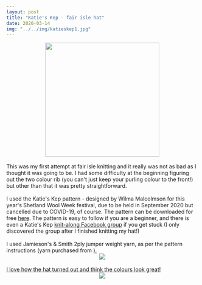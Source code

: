 ```yaml
---
layout: post
title: "Katie's Kep - fair isle hat"
date: 2020-03-14
img: "../../img/katieskep1.jpg"
---
```

<div style="text-align: center"><img src="../../../img/katieskep1.jpg" width="300"></div>
<br>
This was my first attempt at fair isle knitting and it really was not as bad as I thought it was going to be. I had some difficulty at the beginning figuring out the two colour rib (you can't just keep your purling colour to the front!) but other than that it was pretty straightforward.
<br>
<br>
I used the Katie's Kep pattern - designed by Wilma Malcolmson for this year's Shetland Wool Week festival, due to be held in September 2020 but cancelled due to COVID-19, of course. The pattern can be downloaded for free <a href="https://www.shetlandwoolweek.com/free-knitting-pattern/">here</a>. The pattern is easy to follow if you are a beginner, and there is even a Katie's Kep <a href="https://www.facebook.com/groups/swwkal/">knit-along Facebook group</a> if you get stuck (I only discovered the group after I finished knitting my hat!)
<br>
<br>
I used Jamieson's & Smith 2ply jumper weight yarn, as per the pattern instructions (yarn purchased from <a href="https://www.shetlandwoolbrokers.co.uk/"the Shetland Woolbrokers website</a>).
<div style="text-align: center"><img src="../../../img/katieskep2.jpg" class="responsive"></div>
<br>
I love how the hat turned out and think the colours look great!
<br>
<div style="text-align: center"><img src="../../../img/katieskep3.jpg" class="responsive"></div>
